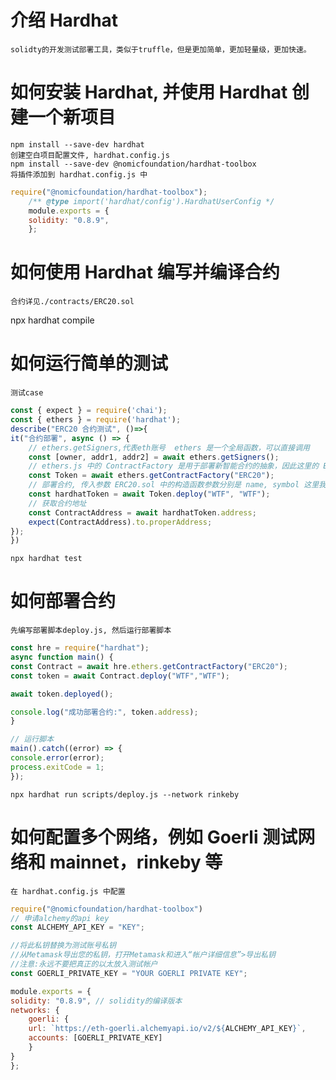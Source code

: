 # 介绍 Hardhat
    solidty的开发测试部署工具，类似于truffle，但是更加简单，更加轻量级，更加快速。
# 如何安装 Hardhat, 并使用 Hardhat 创建一个新项目
    npm install --save-dev hardhat
    创建空白项目配置文件, hardhat.config.js
    npm install --save-dev @nomicfoundation/hardhat-toolbox
    将插件添加到 hardhat.config.js 中

```javascript
require("@nomicfoundation/hardhat-toolbox");
    /** @type import('hardhat/config').HardhatUserConfig */
    module.exports = {
    solidity: "0.8.9",
    };
```



# 如何使用 Hardhat 编写并编译合约
    合约详见./contracts/ERC20.sol

   npx hardhat compile

# 如何运行简单的测试
    测试case
```javascript
const { expect } = require('chai');
const { ethers } = require('hardhat');
describe("ERC20 合约测试", ()=>{
it("合约部署", async () => {
    // ethers.getSigners,代表eth账号  ethers 是一个全局函数，可以直接调用
    const [owner, addr1, addr2] = await ethers.getSigners();
    // ethers.js 中的 ContractFactory 是用于部署新智能合约的抽象，因此这里的 ERC20 是我们代币合约实例的工厂。ERC20代表contracts 文件夹中的 ERC20.sol 文件
    const Token = await ethers.getContractFactory("ERC20");
    // 部署合约, 传入参数 ERC20.sol 中的构造函数参数分别是 name, symbol 这里我们都叫做WTF
    const hardhatToken = await Token.deploy("WTF", "WTF");
    // 获取合约地址
    const ContractAddress = await hardhatToken.address;
    expect(ContractAddress).to.properAddress;
});
})
```

    npx hardhat test

# 如何部署合约
    先编写部署脚本deploy.js, 然后运行部署脚本

```javascript
const hre = require("hardhat");
async function main() {
const Contract = await hre.ethers.getContractFactory("ERC20");
const token = await Contract.deploy("WTF","WTF");

await token.deployed();

console.log("成功部署合约:", token.address);
}

// 运行脚本
main().catch((error) => {
console.error(error);
process.exitCode = 1;
});
```
    npx hardhat run scripts/deploy.js --network rinkeby

# 如何配置多个网络，例如 Goerli 测试网络和 mainnet，rinkeby 等
    在 hardhat.config.js 中配置

```javascript
require("@nomicfoundation/hardhat-toolbox")
// 申请alchemy的api key
const ALCHEMY_API_KEY = "KEY";

//将此私钥替换为测试账号私钥
//从Metamask导出您的私钥，打开Metamask和进入“帐户详细信息”>导出私钥
//注意:永远不要把真正的以太放入测试帐户
const GOERLI_PRIVATE_KEY = "YOUR GOERLI PRIVATE KEY";

module.exports = {
solidity: "0.8.9", // solidity的编译版本
networks: {
    goerli: {
    url: `https://eth-goerli.alchemyapi.io/v2/${ALCHEMY_API_KEY}`,
    accounts: [GOERLI_PRIVATE_KEY]
    }
}
};
 ```
